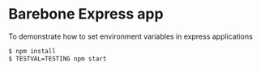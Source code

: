 # Barebone Express app

To demonstrate how to set environment variables in express applications

```bash
$ npm install
$ TESTVAL=TESTING npm start
```
